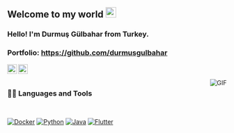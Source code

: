 ## Welcome to my world <img src="https://github.com/TheDudeThatCode/TheDudeThatCode/blob/master/Assets/Earth.gif" width="24px">

### Hello! I'm Durmuş Gülbahar from Turkey.

### Portfolio: https://github.com/durmusgulbahar


<a href="https://www.linkedin.com/in/durmusgulbahar/">
  <img align="left" alt="Durmuş Gülbahar" width="22px" src="https://cdn.jsdelivr.net/npm/simple-icons@v3/icons/linkedin.svg" />
</a>

<a href="https://www.instagram.com/durmusgulbaharr/">
  <img align="left" alt="Durmuş Gülbahar" width="22px" src="https://cdn.jsdelivr.net/npm/simple-icons@v3/icons/instagram.svg" />
</a>

<br />
<br />

  <img align="right" alt="GIF" src="https://media.giphy.com/media/836HiJc7pgzy8iNXCn/giphy.gif" />
  
### 👨‍💻 Languages and Tools

<br />

[![Docker](https://img.shields.io/badge/-Docker-black?style=flat&logo=docker&link=https://github.com/BRdhanani)](https://github.com/durmusgulbahar) 
[![Python](https://img.shields.io/badge/-Python-black?style=flat&logo=python&link=https://github.com/BRdhanani)](https://github.com/durmusgulbahar)
[![Java](https://img.shields.io/badge/-Java-black?style=flat&logo=java&link=https://github.com/BRdhanani)](https://github.com/durmusgulbahar)
[![Flutter](https://img.shields.io/badge/-Flutter-black?style=flat&logo=flutter&link=https://github.com/BRdhanani)](https://github.com/durmusgulbahar)
